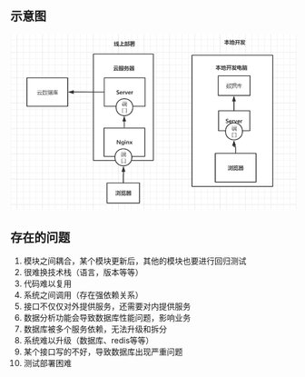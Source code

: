 ## 示意图

![](./images/image-20210531233620352.png)



## 存在的问题

1. 模块之间耦合，某个模块更新后，其他的模块也要进行回归测试
2. 很难换技术栈（语言，版本等等）
3. 代码难以复用
4. 系统之间调用（存在强依赖关系）
5. 接口不仅仅对外提供服务，还需要对内提供服务
6. 数据分析功能会导致数据库性能问题，影响业务
7. 数据库被多个服务依赖，无法升级和拆分
8. 系统难以升级（数据库、redis等等）
9. 某个接口写的不好，导致数据库出现严重问题
10. 测试部署困难